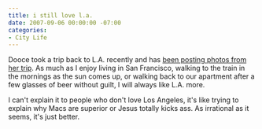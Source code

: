 ```yaml
---
title: i still love l.a.
date: 2007-09-06 00:00:00 -07:00
categories:
- City Life
---
```


<p>Dooce took a trip back to L.A. recently and has <a href="http://www.dooce.com/archives/daily_photo/09_06_2007.html">been posting photos from her trip</a>. As much as I enjoy living in San Francisco, walking to the train in the mornings as the sun comes up, or walking back to our apartment after a few glasses of beer without guilt, I will always like L.A. more. </p>

<p>I can't explain it to people who don't love Los Angeles, it's like trying to explain why Macs are superior or Jesus totally kicks ass. As irrational as it seems, it's just better.</p>
